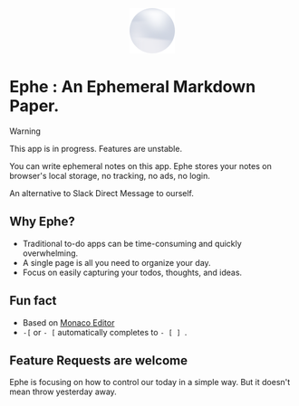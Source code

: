 <p align="center">
  <img src="./public/ephe.svg" width="80" height="80" alt="Ephe Logo">
</p>

# Ephe :  An Ephemeral Markdown Paper.

> [!WARNING]
> This app is in progress. Features are unstable. 

You can write ephemeral notes on this app. Ephe stores your notes on browser's local storage, no tracking, no ads, no login.

An alternative to Slack Direct Message to ourself.

## Why Ephe?

- Traditional to-do apps can be time-consuming and quickly overwhelming.
- A single page is all you need to organize your day.
- Focus on easily capturing your todos, thoughts, and ideas.

## Fun fact

- Based on [Monaco Editor](https://github.com/microsoft/monaco-editor)
- `-[` or `- [` automatically completes to `- [ ] `.

## Feature Requests are welcome

Ephe is focusing on how to control our today in a simple way.
But it doesn't mean throw yesterday away.
